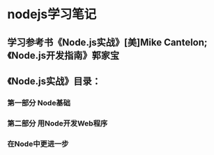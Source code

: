 # nodejs学习笔记
## 学习参考书《Node.js实战》[美]Mike Cantelon;《Node.js开发指南》郭家宝
## 《Node.js实战》目录：
### 第一部分 Node基础
### 第二部分 用Node开发Web程序
### 在Node中更进一步
